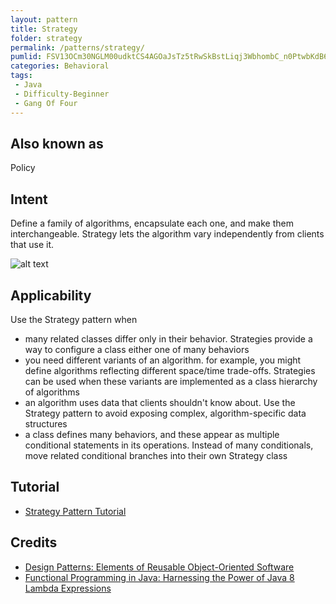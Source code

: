 ```yaml
---
layout: pattern
title: Strategy
folder: strategy
permalink: /patterns/strategy/
pumlid: FSV13OCm30NGLM00udktCS4AGOaJsTz5tRwSkBstLiqj3WbhombC_n0PtwbKdB67Y-MX44NAerDjSJFOwE8lRuTuBRfD1iJKgRC_88SnfFn8aD-ai9vczFO7
categories: Behavioral
tags:
 - Java
 - Difficulty-Beginner
 - Gang Of Four
---
```


## Also known as
Policy

## Intent
Define a family of algorithms, encapsulate each one, and make them
interchangeable. Strategy lets the algorithm vary independently from clients
that use it.

![alt text](./etc/strategy_1.png "Strategy")

## Applicability
Use the Strategy pattern when

* many related classes differ only in their behavior. Strategies provide a way to configure a class either one of many behaviors
* you need different variants of an algorithm. for example, you might define algorithms reflecting different space/time trade-offs. Strategies can be used when these variants are implemented as a class hierarchy of algorithms
* an algorithm uses data that clients shouldn't know about. Use the Strategy pattern to avoid exposing complex, algorithm-specific data structures
* a class defines many behaviors, and these appear as multiple conditional statements in its operations. Instead of many conditionals, move related conditional branches into their own Strategy class

## Tutorial 
* [Strategy Pattern Tutorial](https://www.journaldev.com/1754/strategy-design-pattern-in-java-example-tutorial)

## Credits

* [Design Patterns: Elements of Reusable Object-Oriented Software](http://www.amazon.com/Design-Patterns-Elements-Reusable-Object-Oriented/dp/0201633612)
* [Functional Programming in Java: Harnessing the Power of Java 8 Lambda Expressions](http://www.amazon.com/Functional-Programming-Java-Harnessing-Expressions/dp/1937785467/ref=sr_1_1)
